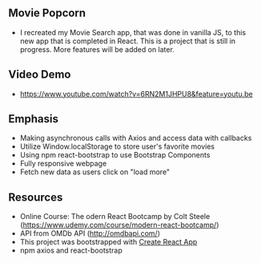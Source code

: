 

## Movie Popcorn
* I recreated my Movie Search app, that was done in vanilla JS, to this new app that is completed in React. This is a project that is still in progress. More features will be added on later.

## Video Demo
* https://www.youtube.com/watch?v=6RN2M1JHPU8&feature=youtu.be

## Emphasis
* Making asynchronous calls with Axios and access data with callbacks
* Utilize Window.localStorage to store user's favorite movies
* Using npm react-bootstrap to use Bootstrap Components
* Fully responsive webpage
* Fetch new data as users click on "load more"

## Resources
* Online Course: The odern React Bootcamp by Colt Steele (https://www.udemy.com/course/modern-react-bootcamp/)
* API from OMDb API (http://omdbapi.com/)
* This project was bootstrapped with [Create React App](https://github.com/facebook/create-react-app)
* npm axios and react-bootstrap


